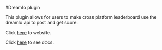 #Dreamlo plugin

This plugin allows for users to make cross platform leaderboard use the dreamlo api to post and get score.


Click [here](http://www.dreamlo.com/) to website.

Click [here](https://scotth.tech/plugin-dreamlo) to see docs.
